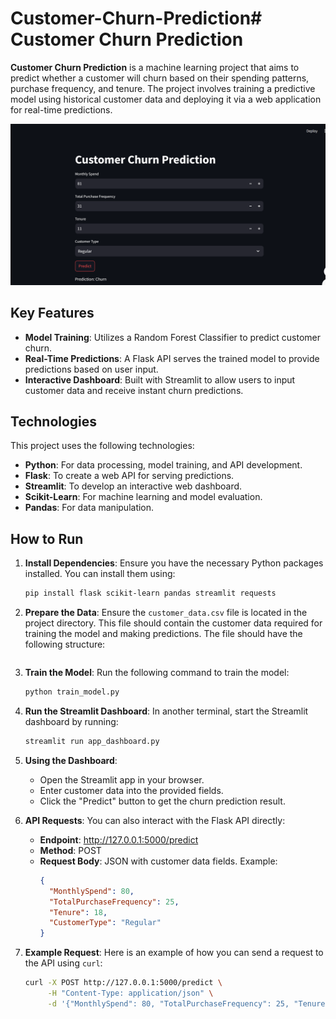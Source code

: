 # Customer-Churn-Prediction# Customer Churn Prediction

**Customer Churn Prediction** is a machine learning project that aims to predict whether a customer will churn based on their spending patterns, purchase frequency, and tenure. The project involves training a predictive model using historical customer data and deploying it via a web application for real-time predictions.

![Customer Churn Prediction](https://github.com/Haroon04032003/Customer-Churn-Prediction/blob/main/Customer-Churn-Prediction-main/photo.png?raw=true)

## Key Features

- **Model Training**: Utilizes a Random Forest Classifier to predict customer churn.
- **Real-Time Predictions**: A Flask API serves the trained model to provide predictions based on user input.
- **Interactive Dashboard**: Built with Streamlit to allow users to input customer data and receive instant churn predictions.

## Technologies

This project uses the following technologies:
- **Python**: For data processing, model training, and API development.
- **Flask**: To create a web API for serving predictions.
- **Streamlit**: To develop an interactive web dashboard.
- **Scikit-Learn**: For machine learning and model evaluation.
- **Pandas**: For data manipulation.

## How to Run

1. **Install Dependencies**:
   Ensure you have the necessary Python packages installed. You can install them using:
   ```bash
   pip install flask scikit-learn pandas streamlit requests
2. **Prepare the Data**:
   Ensure the `customer_data.csv` file is located in the project directory. This file should contain the customer data required for training the model and making predictions. The file should have the following structure:
   ```csv
3. **Train the Model**:
   Run the following command to train the model:
   ```bash
   python train_model.py
4. **Run the Streamlit Dashboard**:
   In another terminal, start the Streamlit dashboard by running:
   ```bash
   streamlit run app_dashboard.py
5. **Using the Dashboard**:
   - Open the Streamlit app in your browser.
   - Enter customer data into the provided fields.
   - Click the "Predict" button to get the churn prediction result.

6. **API Requests**:
   You can also interact with the Flask API directly:
   - **Endpoint**: http://127.0.0.1:5000/predict
   - **Method**: POST
   - **Request Body**: JSON with customer data fields. Example:
     ```json
     {
       "MonthlySpend": 80,
       "TotalPurchaseFrequency": 25,
       "Tenure": 18,
       "CustomerType": "Regular"
     }
     ```

7. **Example Request**:
   Here is an example of how you can send a request to the API using `curl`:
   ```bash
   curl -X POST http://127.0.0.1:5000/predict \
        -H "Content-Type: application/json" \
        -d '{"MonthlySpend": 80, "TotalPurchaseFrequency": 25, "Tenure": 18, "CustomerType": "Regular"}'
